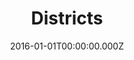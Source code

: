---
layout: layouts/base.njk
title: Districts
date: 2016-01-01T00:00:00.000Z
permalink: /districts/index.html
eleventyNavigation:
  key: 
  order: 
---